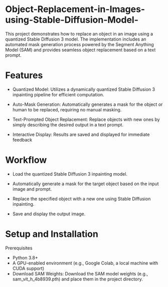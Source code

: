 # Object-Replacement-in-Images-using-Stable-Diffusion-Model-

This project demonstrates how to replace an object in an image using a quantized Stable Diffusion 3 model. The implementation includes an automated mask generation process powered by the Segment Anything Model (SAM) and provides seamless object replacement based on a text prompt.

# Features 

- Quantized Model: Utilizes a dynamically quantized Stable Diffusion 3 inpainting pipeline for efficient computation.

- Auto-Mask Generation: Automatically generates a mask for the object or human to be replaced, requiring no manual masking.

- Text-Prompted Object Replacement: Replace objects with new ones by simply describing the desired output in a text prompt.

- Interactive Display: Results are saved and displayed for immediate feedback


# Workflow

- Load the quantized Stable Diffusion 3 inpainting model.

- Automatically generate a mask for the target object based on the input image and prompt.

- Replace the specified object with a new one using Stable Diffusion inpainting.

- Save and display the output image.


# Setup and Installation

Prerequisites

- Python 3.8+
- A GPU-enabled environment (e.g., Google Colab, a local machine with CUDA support)
- Download SAM Weights: Download the SAM model weights (e.g., sam_vit_h_4b8939.pth) and place them in the project directory.

